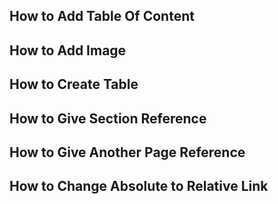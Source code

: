 ## How to Add Table Of Content
## How to Add Image
## How to Create Table
## How to Give Section Reference
## How to Give Another Page Reference
## How to Change Absolute to Relative Link
